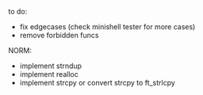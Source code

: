 to do:

- fix edgecases (check minishell tester for more cases)
- remove forbidden funcs

NORM:
- implement strndup
- implement realloc
- implement strcpy or convert strcpy to ft_strlcpy
  
